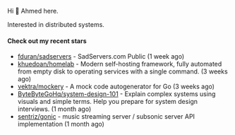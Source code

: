 Hi 👋 Ahmed here.

Interested in distributed systems.

#### Check out my recent stars

- [fduran/sadservers](https://github.com/fduran/sadservers) - SadServers.com Public (1 week ago)
- [khuedoan/homelab](https://github.com/khuedoan/homelab) - Modern self-hosting framework, fully automated from empty disk to operating services with a single command. (3 weeks ago)
- [vektra/mockery](https://github.com/vektra/mockery) - A mock code autogenerator for Go (3 weeks ago)
- [ByteByteGoHq/system-design-101](https://github.com/ByteByteGoHq/system-design-101) - Explain complex systems using visuals and simple terms. Help you prepare for system design interviews. (1 month ago)
- [sentriz/gonic](https://github.com/sentriz/gonic) - music streaming server / subsonic server API implementation  (1 month ago)

